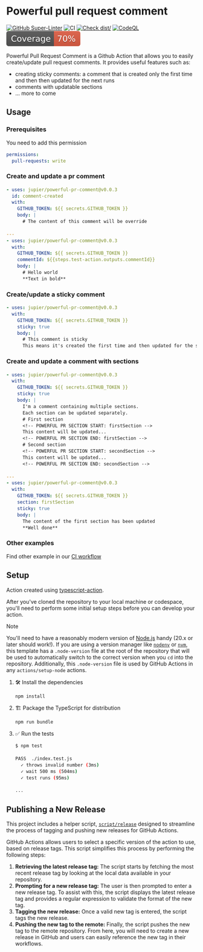 # Powerful pull request comment

[![GitHub Super-Linter](https://github.com/jupier/powerful-pr-comment/actions/workflows/linter.yml/badge.svg)](https://github.com/super-linter/super-linter)
![CI](https://github.com/jupier/powerful-pr-comment/actions/workflows/ci.yml/badge.svg)
[![Check dist/](https://github.com/jupier/powerful-pr-comment/actions/workflows/check-dist.yml/badge.svg)](https://github.com/jupier/powerful-pr-comment/actions/workflows/check-dist.yml)
[![CodeQL](https://github.com/jupier/powerful-pr-comment/actions/workflows/codeql-analysis.yml/badge.svg)](https://github.com/jupier/powerful-pr-comment/actions/workflows/codeql-analysis.yml)
[![Coverage](./badges/coverage.svg)](./badges/coverage.svg)

Powerful Pull Request Comment is a Github Action that allows you to easily
create/update pull request comments. It provides useful features such as:

- creating sticky comments: a comment that is created only the first time and
  then then updated for the next runs
- comments with updatable sections
- ... more to come

## Usage

### Prerequisites

You need to add this permission

```yaml
permissions:
  pull-requests: write
```

### Create and update a pr comment

```yaml
- uses: jupier/powerful-pr-comment@v0.0.3
  id: comment-created
  with:
    GITHUB_TOKEN: ${{ secrets.GITHUB_TOKEN }}
    body: |
      # The content of this comment will be override

---
- uses: jupier/powerful-pr-comment@v0.0.3
  with:
    GITHUB_TOKEN: ${{ secrets.GITHUB_TOKEN }}
    commentId: ${{steps.test-action.outputs.commentId}}
    body: |
      # Hello world
      **Text in bold**
```

### Create/update a sticky comment

```yaml
- uses: jupier/powerful-pr-comment@v0.0.3
  with:
    GITHUB_TOKEN: ${{ secrets.GITHUB_TOKEN }}
    sticky: true
    body: |
      # This comment is sticky
      This means it's created the first time and then updated for the subsequent runs.
```

### Create and update a comment with sections

```yaml
- uses: jupier/powerful-pr-comment@v0.0.3
  with:
    GITHUB_TOKEN: ${{ secrets.GITHUB_TOKEN }}
    sticky: true
    body: |
      I'm a comment containing multiple sections.
      Each section can be updated separately.
      # First section
      <!-- POWERFUL PR SECTION START: firstSection -->
      This content will be updated...
      <!-- POWERFUL PR SECTION END: firstSection -->
      # Second section
      <!-- POWERFUL PR SECTION START: secondSection -->
      This content will be updated...
      <!-- POWERFUL PR SECTION END: secondSection -->

---
- uses: jupier/powerful-pr-comment@v0.0.3
  with:
    GITHUB_TOKEN: ${{ secrets.GITHUB_TOKEN }}
    section: firstSection
    sticky: true
    body: |
      The content of the first section has been updated
      **Well done**
```

### Other examples

Find other example in our [CI workflow](./.github/workflows/ci.yml)

## Setup

Action created using
[typescript-action](https://github.com/actions/typescript-action).

After you've cloned the repository to your local machine or codespace, you'll
need to perform some initial setup steps before you can develop your action.

> [!NOTE]
>
> You'll need to have a reasonably modern version of
> [Node.js](https://nodejs.org) handy (20.x or later should work!). If you are
> using a version manager like [`nodenv`](https://github.com/nodenv/nodenv) or
> [`nvm`](https://github.com/nvm-sh/nvm), this template has a `.node-version`
> file at the root of the repository that will be used to automatically switch
> to the correct version when you `cd` into the repository. Additionally, this
> `.node-version` file is used by GitHub Actions in any `actions/setup-node`
> actions.

1. :hammer_and_wrench: Install the dependencies

   ```bash
   npm install
   ```

1. :building_construction: Package the TypeScript for distribution

   ```bash
   npm run bundle
   ```

1. :white_check_mark: Run the tests

   ```bash
   $ npm test

   PASS  ./index.test.js
     ✓ throws invalid number (3ms)
     ✓ wait 500 ms (504ms)
     ✓ test runs (95ms)

   ...
   ```

## Publishing a New Release

This project includes a helper script, [`script/release`](./script/release)
designed to streamline the process of tagging and pushing new releases for
GitHub Actions.

GitHub Actions allows users to select a specific version of the action to use,
based on release tags. This script simplifies this process by performing the
following steps:

1. **Retrieving the latest release tag:** The script starts by fetching the most
   recent release tag by looking at the local data available in your repository.
1. **Prompting for a new release tag:** The user is then prompted to enter a new
   release tag. To assist with this, the script displays the latest release tag
   and provides a regular expression to validate the format of the new tag.
1. **Tagging the new release:** Once a valid new tag is entered, the script tags
   the new release.
1. **Pushing the new tag to the remote:** Finally, the script pushes the new tag
   to the remote repository. From here, you will need to create a new release in
   GitHub and users can easily reference the new tag in their workflows.
